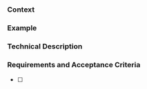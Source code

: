 ### Context
<!-- The Issue context should explain what we are doing and why.
Should contain the necessary details to understand what should be developed. -->

### Example
<!-- Exemplify with images, links, descriptions, references, what is necessary to help the developer to comprehend the context and requirements -->


### Technical Description
<!-- Whatever the results expected of the Issue, the deliverable needs a technical description, either of development interface or any necessary description to achieve the acceptance criteria -->


### Requirements and Acceptance Criteria
<!-- The requirements that this issue should attend to be completed, in form of checkbox list.
(example: Should be in the branch master, should be deployed in the DigitalOcean) -->

- [ ] 

<!-- Don't forget to set the pertinent labels-->